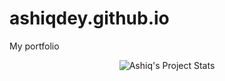 # ashiqdey.github.io
My portfolio

<div align="center">
  
  ![Ashiq's Project Stats](https://github-readme-stats.vercel.app/api?username=ashiqdey&count_private=true&show_icons=true&include_all_commits=true)

</div>
